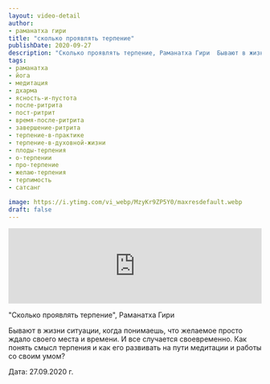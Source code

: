 ```yaml
---
layout: video-detail
author:
- раманатха гири
title: "сколько проявлять терпение"
publishDate: 2020-09-27
description: "Сколько проявлять терпение, Раманатха Гири  Бывают в жизни ситуации, когда понимаешь, что желаемое просто ждало своего места и времени. И все случается своевременно. Как понять смысл терпения и как его развивать на пути медитации и работы со своим"
tags: 
- раманатха
- йога
- медитация
- дхарма
- ясность-и-пустота
- после-ритрита
- пост-ритрит
- время-после-ритрита
- завершение-ритрита
- терпение-в-практике
- терпение-в-духовной-жизни
- плоды-терпения
- о-терпении
- про-терпение
- желаю-терпения
- терпимость
- сатсанг

image: https://i.ytimg.com/vi_webp/MzyKr9ZP5Y0/maxresdefault.webp
draft: false
---
```


<iframe width="100%" src="https://www.youtube.com/embed/MzyKr9ZP5Y0" frameborder="0" allowfullscreen=""></iframe> 

 "Сколько проявлять терпение", Раманатха Гири

 Бывают в жизни ситуации, когда понимаешь, что желаемое просто ждало своего места и времени. И все случается своевременно. Как понять смысл терпения и как его развивать на пути медитации и работы со своим умом?

 Дата: 27.09.2020 г.

  

 